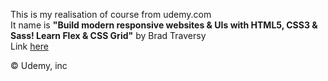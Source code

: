 This is my realisation of course from udemy.com  
It name is **"Build modern responsive websites & UIs with HTML5, CSS3 & Sass! Learn Flex & CSS Grid"** by Brad Traversy  
Link [here](https://a1.udemy.com/course/modern-html-css-from-the-beginning/learn/lecture/13285438#overview)

&copy; Udemy, inc